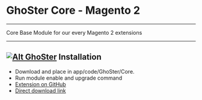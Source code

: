 
# GhoSter Core - Magento 2

---

Core Base Module for our every Magento 2 extensions

---
## [![Alt GhoSter](http://thinghost.info/wp-content/uploads/2015/12/ghoster.png "thinghost.info")](http://thinghost.info) Installation


- Download and place in app/code/GhoSter/Core.
- Run module enable and upgrade command
- [Extension on GitHub](https://github.com/tuyennn/GhoSter_Core)
- [Direct download link](https://github.com/tuyennn/GhoSter_Core/tarball/master)
